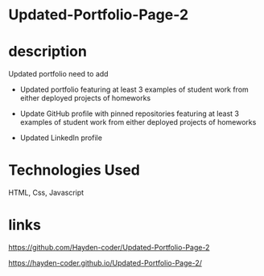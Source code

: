 # Updated-Portfolio-Page-2

# description
Updated portfolio need to add 

* Updated portfolio featuring at least 3 examples of student work from either deployed projects of homeworks

* Update GitHub profile with pinned repositories featuring at least 3 examples of student work from either deployed projects of homeworks

* Updated LinkedIn profile

# Technologies Used
HTML, Css, Javascript

# links

https://github.com/Hayden-coder/Updated-Portfolio-Page-2

https://hayden-coder.github.io/Updated-Portfolio-Page-2/

